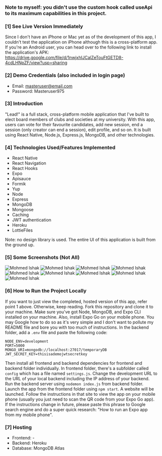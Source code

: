 ### Note to myself: you didn't use the custom hook called useApi to its maximum capabilities in this project.

### [1] See Live Version Immediately
Since I don't have an iPhone or Mac yet as of the development of this app, I couldn't test the application on iPhone although this is a cross-platform app. If you're an Android user, you can head over to the following link to install the application's APK: https://drive.google.com/file/d/1nwjxhIJCalZeTouFtGETD8-4cdLHNpZF/view?usp=sharing

### [2] Demo Credentials (also included in login page)
* Email: masteruser@email.com
* Password: Masteruser975

### [3] Introduction
"Lead!" is a full stack, cross-platform mobile application that I've built to elect board members of clubs and societies at my university. With this app, users can vote for their favourite candidates, add new session, end a session (only creator can end a session), edit profile, and so on. It is built using React Native, Node.js, Express.js, MongoDB, and other technologies.

### [4] Technologies Used/Features Implemented
* React Native
* React Navigation
* React Hooks
* Expo 
* Apisauce
* Formik
* Yup
* Node
* Express
* MongoDB
* Mongoose
* Caching
* JWT authentication
* Heroku 
* LottieFiles

Note: no design library is used. The entire UI of this application is built from the ground up.

### [5] Some Screenshots (Not All)
![Mohmed Ishak](https://user-images.githubusercontent.com/52876913/147257836-e5c1d33b-32c0-4db6-8d04-0681c42e8d04.png)
![Mohmed Ishak](https://user-images.githubusercontent.com/52876913/147257770-0a5980d2-7759-4507-9462-c4faee0d39fe.png)
![Mohmed Ishak](https://user-images.githubusercontent.com/52876913/147257775-87198e9c-6a0a-4c2e-8073-9187a4558e23.png)
![Mohmed Ishak](https://user-images.githubusercontent.com/52876913/147257760-b57b2fd1-1ebe-4d98-b03f-9afef0ed8be8.png)
![Mohmed Ishak](https://user-images.githubusercontent.com/52876913/147257787-7389c39e-8009-4b36-a0d4-6b24c770eac7.png)
![Mohmed Ishak](https://user-images.githubusercontent.com/52876913/147257780-77f070e2-65b3-4185-bf72-461723b30e2d.png)
![Mohmed Ishak](https://user-images.githubusercontent.com/52876913/147257782-7832c7e1-bdf0-4945-acba-61cd6d724a13.png)
![Mohmed Ishak](https://user-images.githubusercontent.com/52876913/147257777-c1f29208-55d4-424b-bf89-278741332c66.png)
![Mohmed Ishak](https://user-images.githubusercontent.com/52876913/147257778-70f30c08-5cb1-44d6-8f5a-f685b4853ccb.png)

### [6] How to Run the Project Locally
If you want to just view the completed, hosted version of this app, refer point 1 above. Otherwise, keep reading. Fork this repository and clone it to your machine. Make sure you've got Node, MongoDB, and Expo CLI installed on your machine. Also, install Expo Go on your mobile phone. You may Google how to do so as it's very simple and I don't want to pollute my README file and bore you with too much of instructions. In the backend folder, add a `.env` file and paste the following code:
    
    NODE_ENV=development
    PORT=5000
    MONGO_URI=mongodb://localhost:27017/temporaryDB
    JWT_SECRET_KEY=thisisademojwtsecretkey
Then install all frontend and backend dependencies for frontend and backend folder individually. In frontend folder, there's a subfolder called ```config``` which has a file named ```settings.js```. Change the development URL to the URL of your local backend including the IP address of your backend. Run the backend server using ```nodemon index.js``` from backend folder. Launch the app from the frontend folder using ```npm start```. A website will be launched. Follow the instructions in that site to view the app on your mobile phone (usually you just need to scan the QR code from your Expo Go app). If the instructions change in future, please paste this phrase to Google search engine and do a super quick research: "How to run an Expo app from my mobile phone".  

### [7] Hosting
* Frontend: -
* Backend: Heroku
* Database: MongoDB Atlas
